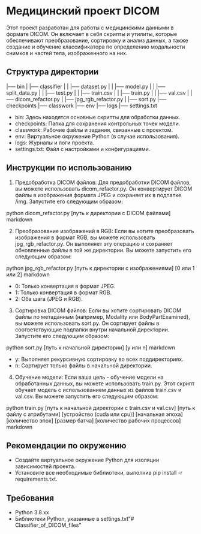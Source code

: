 # Медицинский проект DICOM

Этот проект разработан для работы с медицинскими данными в формате DICOM. Он включает в себя скрипты и утилиты, которые обеспечивают преобразование, сортировку и анализ данных, а также создание и обучение классификатора по определению модальности снимков и частей тела, изображенного на них. 

## Структура директории

|── bin
| |── classifier
| | |── dataset.py
| | |── model.py
| | |── split_data.py
| | |── test.py
| | |── train.csv
| | |── train.py
| | |── val.csv
| |── dicom_refactor.py
| |── jpg_rgb_refactor.py
| |── sort.py
|── checkpoints
|── classwork
|── env
|── logs
|── settings.txt

- bin: Здесь находятся основные скрипты для обработки данных.
- checkpoints: Папка для сохранения контрольных точек модели.
- classwork: Рабочие файлы и задания, связанные с проектом.
- env: Виртуальное окружение Python (в случае использования).
- logs: Журналы и логи проекта.
- settings.txt: Файл с настройками и конфигурациями.

## Инструкции по использованию

1. Предобработка DICOM файлов: Для предобработки DICOM файлов, вы можете использовать dicom_refactor.py. Он конвертирует DICOM файлы в изображения формата JPEG и сохраняет их в подпапке /img. Запустите его следующим образом:

python dicom_refactor.py [путь к директории с DICOM файлами]
markdown

2. Преобразование изображений в RGB: Если вы хотите преобразовать изображения в формат RGB, вы можете использовать jpg_rgb_refactor.py. Он выполняет эту операцию и сохраняет обновленные файлы в той же директории. Вы можете запустить его следующим образом:

python jpg_rgb_refactor.py [путь к директории с изображениями] [0 или 1 или 2]
markdown

   - 0: Только конвертация в формат JPEG.
   - 1: Только конвертация в формат RGB.
   - 2: Оба шага (JPEG и RGB).

3. Сортировка DICOM файлов: Если вы хотите сортировать DICOM файлы по метаданным (например, Modality или BodyPartExamined), вы можете использовать sort.py. Он сортирует файлы в соответствующие подпапки внутри начальной директории. Запустите его следующим образом:

python sort.py [путь к начальной директории] [y или n]
markdown

   - y: Выполняет рекурсивную сортировку во всех поддиректориях.
   - n: Сортирует только файлы в начальной директории.

4. Обучение модели: Если ваша цель - обучение модели на обработанных данных, вы можете использовать train.py. Этот скрипт обучает модель с использованием данных из файлов train.csv и val.csv. Вы можете запустить его следующим образом:

python train.py [путь к начальной директории с train.csv и val.csv] [путь к файлу с атрибутами] [устройство (cuda или cpu)] [начальная эпоха] [количество эпох] [размер батча] [количество рабочих процессов]
markdown

## Рекомендации по окружению

- Создайте виртуальное окружение Python для изоляции зависимостей проекта.
- Установите все необходимые библиотеки, выполнив pip install -r requirements.txt.

## Требования

- Python 3.8.xx
- Библиотеки Python, указанные в settings.txt"# Classifier_of_DICOM_files" 
